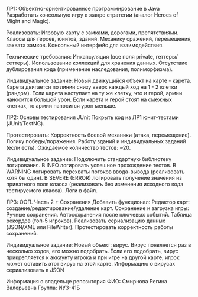 ЛР1: Объектно-ориентированное программирование в Java
Разработать консольную игру в жанре стратегии (аналог Heroes of Might and Magic).

Реализовать:
Игровую карту с замками, дорогами, препятствиями.
Классы для героев, юнитов, зданий.
Механику сражений, перемещения, захвата замков.
Консольный интерфейс для взаимодействия.

Технические требования:
Инкапсуляция (все поля private, геттеры/сеттеры).
Использование коллекций для хранения данных.
Отсутствие дублирования кода (применение наследования, полиморфизма).

Индивидуальное задание:
Новый движущийся объект на карте - карета. Карета двигается по линии снизу вверх каждый ход на 1 - 2 клетки (рандом). Если карета наступает на ту же клетку, что и герой, армии наносится большой урон. Если карета и герой стоят на смежных клетках, то армии наносится урон меньше.

ЛР2: Основы тестирования JUnit
Покрыть код из ЛР1 юнит-тестами (JUnit/TestNG).

Протестировать:
Корректность боевой механики (атака, перемещение).
Логику победы/поражения.
Работу зданий и индивидуальных заданий (если есть).
Ожидаемое количество тестов: ~20.

Индивидуальное задание:
Подключить стандартную библиотеку логирования. В INFO логировать успешное прохождение тестов. В WARNING логировать перехваты потоков ввода-вывода (реализовать хотя бы один). В SEVERE (ERROR) логировать получение значения из приватного поля класса (реализовать без изменения исходного кода тестируемого класса). Логи в файл.

ЛР3: ООП. Часть 2 + Сохранения
Добавить функционал:
Редактор карт: создание/редактирование/удаление карт.
Сохранение и загрузка игры:
Ручные сохранения.
Автосохранения после ключевых событий.
Таблица рекордов (топ-5 игроков).
Реализовать сериализацию данных (JSON/XML или FileWriter).
Протестировать корректность работы сохранений.

Индивидуальное задание:
Новый объект: вирус. Вирус появляется раз в несколько ходов, его можно подобрать. Если его подобрать, вирус прикрепляется к аккаунту игрока и при игре на другой карте, игрок может оставить этот вирус на этой карте. Информацию о вирусах сериализовать в JSON

Информация о владельце репозитория
ФИО: Смирнова Регина Валерьевна
Группа: ИУ3-41Б